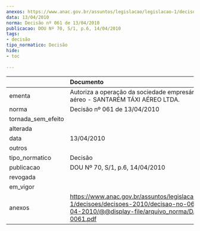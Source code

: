 ```yaml
---
anexos: https://www.anac.gov.br/assuntos/legislacao/legislacao-1/decisoes/decisoes-2010/decisao-no-061-de-13-04-2010/@@display-file/arquivo_norma/DA2010-0061.pdf
data: 13/04/2010
norma: Decisão nº 061 de 13/04/2010
publicacao: DOU Nº 70, S/1, p.6, 14/04/2010
tags:
- decisão
tipo_normatico: Decisão
hide: 
- toc 
 
---
```


|                    | Documento                                                                                                                                                 |
|:-------------------|:----------------------------------------------------------------------------------------------------------------------------------------------------------|
| ementa             | Autoriza a operação da sociedade empresária de táxi aéreo - SANTARÉM TÁXI AÉREO LTDA.                                                                     |
| norma              | Decisão nº 061 de 13/04/2010                                                                                                                              |
| tornada_sem_efeito |                                                                                                                                                           |
| alterada           |                                                                                                                                                           |
| data               | 13/04/2010                                                                                                                                                |
| outros             |                                                                                                                                                           |
| tipo_normatico     | Decisão                                                                                                                                                   |
| publicacao         | DOU Nº 70, S/1, p.6, 14/04/2010                                                                                                                           |
| revogada           |                                                                                                                                                           |
| em_vigor           |                                                                                                                                                           |
| anexos             | https://www.anac.gov.br/assuntos/legislacao/legislacao-1/decisoes/decisoes-2010/decisao-no-061-de-13-04-2010/@@display-file/arquivo_norma/DA2010-0061.pdf |
